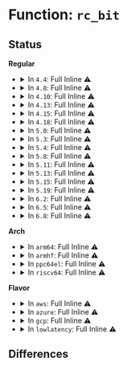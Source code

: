 # Function: <code>rc_bit</code>

## Status
<b>Regular</b>
<ul>
<li>
<details>
<summary>In <code>4.4</code>: Full Inline ⚠️</summary>

**Collision:** Unique Static

**Inline:** Full

**Transformation:** False

**Instances:**

```
In lib/xz/xz_dec_lzma2.c (ffffffff8140f770)
Location: lib/xz/xz_dec_lzma2.c:497
Inline: True
Inline callers:
  - lib/xz/xz_dec_lzma2.c:lzma_len
  - lib/xz/xz_dec_lzma2.c:lzma_len
  - lib/xz/xz_dec_lzma2.c:lzma_len
  - lib/xz/xz_dec_lzma2.c:lzma_main
  - lib/xz/xz_dec_lzma2.c:lzma_main
  - lib/xz/xz_dec_lzma2.c:lzma_main
  - lib/xz/xz_dec_lzma2.c:lzma_main
  - lib/xz/xz_dec_lzma2.c:lzma_main
  - lib/xz/xz_dec_lzma2.c:lzma_main
  - lib/xz/xz_dec_lzma2.c:lzma_main
  - lib/xz/xz_dec_lzma2.c:lzma_main
  - lib/xz/xz_dec_lzma2.c:lzma_main
  - lib/xz/xz_dec_lzma2.c:lzma_main
  - lib/xz/xz_dec_lzma2.c:lzma_main
```
</details>
</li>
<li>
<details>
<summary>In <code>4.8</code>: Full Inline ⚠️</summary>

**Collision:** Unique Static

**Inline:** Full

**Transformation:** False

**Instances:**

```
In lib/xz/xz_dec_lzma2.c (ffffffff81457c0a)
Location: lib/xz/xz_dec_lzma2.c:497
Inline: True
Inline callers:
  - lib/xz/xz_dec_lzma2.c:lzma_main
  - lib/xz/xz_dec_lzma2.c:lzma_main
  - lib/xz/xz_dec_lzma2.c:lzma_main
  - lib/xz/xz_dec_lzma2.c:lzma_main
  - lib/xz/xz_dec_lzma2.c:lzma_main
  - lib/xz/xz_dec_lzma2.c:lzma_main
  - lib/xz/xz_dec_lzma2.c:lzma_main
  - lib/xz/xz_dec_lzma2.c:lzma_main
  - lib/xz/xz_dec_lzma2.c:lzma_main
  - lib/xz/xz_dec_lzma2.c:lzma_main
  - lib/xz/xz_dec_lzma2.c:lzma_main
  - lib/xz/xz_dec_lzma2.c:lzma_len
  - lib/xz/xz_dec_lzma2.c:lzma_len
  - lib/xz/xz_dec_lzma2.c:lzma_len
```
</details>
</li>
<li>
<details>
<summary>In <code>4.10</code>: Full Inline ⚠️</summary>

**Collision:** Unique Static

**Inline:** Full

**Transformation:** False

**Instances:**

```
In lib/xz/xz_dec_lzma2.c (ffffffff814765ca)
Location: lib/xz/xz_dec_lzma2.c:497
Inline: True
Inline callers:
  - lib/xz/xz_dec_lzma2.c:lzma_main
  - lib/xz/xz_dec_lzma2.c:lzma_main
  - lib/xz/xz_dec_lzma2.c:lzma_main
  - lib/xz/xz_dec_lzma2.c:lzma_main
  - lib/xz/xz_dec_lzma2.c:lzma_main
  - lib/xz/xz_dec_lzma2.c:lzma_main
  - lib/xz/xz_dec_lzma2.c:lzma_main
  - lib/xz/xz_dec_lzma2.c:lzma_main
  - lib/xz/xz_dec_lzma2.c:lzma_main
  - lib/xz/xz_dec_lzma2.c:lzma_main
  - lib/xz/xz_dec_lzma2.c:lzma_main
  - lib/xz/xz_dec_lzma2.c:lzma_len
  - lib/xz/xz_dec_lzma2.c:lzma_len
  - lib/xz/xz_dec_lzma2.c:lzma_len
```
</details>
</li>
<li>
<details>
<summary>In <code>4.13</code>: Full Inline ⚠️</summary>

**Collision:** Unique Static

**Inline:** Full

**Transformation:** False

**Instances:**

```
In lib/xz/xz_dec_lzma2.c (ffffffff8147f5a4)
Location: lib/xz/xz_dec_lzma2.c:497
Inline: True
Inline callers:
  - lib/xz/xz_dec_lzma2.c:lzma_main
  - lib/xz/xz_dec_lzma2.c:lzma_main
  - lib/xz/xz_dec_lzma2.c:lzma_main
  - lib/xz/xz_dec_lzma2.c:lzma_main
  - lib/xz/xz_dec_lzma2.c:lzma_main
  - lib/xz/xz_dec_lzma2.c:lzma_main
  - lib/xz/xz_dec_lzma2.c:lzma_main
  - lib/xz/xz_dec_lzma2.c:lzma_main
  - lib/xz/xz_dec_lzma2.c:lzma_main
  - lib/xz/xz_dec_lzma2.c:lzma_main
  - lib/xz/xz_dec_lzma2.c:lzma_main
  - lib/xz/xz_dec_lzma2.c:lzma_len
  - lib/xz/xz_dec_lzma2.c:lzma_len
  - lib/xz/xz_dec_lzma2.c:lzma_len
```
</details>
</li>
<li>
<details>
<summary>In <code>4.15</code>: Full Inline ⚠️</summary>

**Collision:** Unique Static

**Inline:** Full

**Transformation:** False

**Instances:**

```
In lib/xz/xz_dec_lzma2.c (ffffffff814bb3c4)
Location: lib/xz/xz_dec_lzma2.c:497
Inline: True
Inline callers:
  - lib/xz/xz_dec_lzma2.c:lzma_main
  - lib/xz/xz_dec_lzma2.c:lzma_main
  - lib/xz/xz_dec_lzma2.c:lzma_main
  - lib/xz/xz_dec_lzma2.c:lzma_main
  - lib/xz/xz_dec_lzma2.c:lzma_main
  - lib/xz/xz_dec_lzma2.c:lzma_main
  - lib/xz/xz_dec_lzma2.c:lzma_main
  - lib/xz/xz_dec_lzma2.c:lzma_main
  - lib/xz/xz_dec_lzma2.c:lzma_main
  - lib/xz/xz_dec_lzma2.c:lzma_main
  - lib/xz/xz_dec_lzma2.c:lzma_main
  - lib/xz/xz_dec_lzma2.c:lzma_len
  - lib/xz/xz_dec_lzma2.c:lzma_len
  - lib/xz/xz_dec_lzma2.c:lzma_len
```
</details>
</li>
<li>
<details>
<summary>In <code>4.18</code>: Full Inline ⚠️</summary>

**Collision:** Unique Static

**Inline:** Full

**Transformation:** False

**Instances:**

```
In lib/xz/xz_dec_lzma2.c (ffffffff814ee418)
Location: lib/xz/xz_dec_lzma2.c:497
Inline: True
Inline callers:
  - lib/xz/xz_dec_lzma2.c:lzma_main
  - lib/xz/xz_dec_lzma2.c:lzma_main
  - lib/xz/xz_dec_lzma2.c:lzma_main
  - lib/xz/xz_dec_lzma2.c:lzma_main
  - lib/xz/xz_dec_lzma2.c:lzma_main
  - lib/xz/xz_dec_lzma2.c:lzma_main
  - lib/xz/xz_dec_lzma2.c:lzma_main
  - lib/xz/xz_dec_lzma2.c:lzma_main
  - lib/xz/xz_dec_lzma2.c:lzma_main
  - lib/xz/xz_dec_lzma2.c:lzma_main
  - lib/xz/xz_dec_lzma2.c:lzma_main
  - lib/xz/xz_dec_lzma2.c:lzma_len
  - lib/xz/xz_dec_lzma2.c:lzma_len
  - lib/xz/xz_dec_lzma2.c:lzma_len
```
</details>
</li>
<li>
<details>
<summary>In <code>5.0</code>: Full Inline ⚠️</summary>

**Collision:** Unique Static

**Inline:** Full

**Transformation:** False

**Instances:**

```
In lib/xz/xz_dec_lzma2.c (ffffffff815022f8)
Location: lib/xz/xz_dec_lzma2.c:497
Inline: True
Inline callers:
  - lib/xz/xz_dec_lzma2.c:lzma_main
  - lib/xz/xz_dec_lzma2.c:lzma_main
  - lib/xz/xz_dec_lzma2.c:lzma_main
  - lib/xz/xz_dec_lzma2.c:lzma_main
  - lib/xz/xz_dec_lzma2.c:lzma_main
  - lib/xz/xz_dec_lzma2.c:lzma_main
  - lib/xz/xz_dec_lzma2.c:lzma_main
  - lib/xz/xz_dec_lzma2.c:lzma_main
  - lib/xz/xz_dec_lzma2.c:lzma_main
  - lib/xz/xz_dec_lzma2.c:lzma_main
  - lib/xz/xz_dec_lzma2.c:lzma_main
  - lib/xz/xz_dec_lzma2.c:lzma_len
  - lib/xz/xz_dec_lzma2.c:lzma_len
  - lib/xz/xz_dec_lzma2.c:lzma_len
```
</details>
</li>
<li>
<details>
<summary>In <code>5.3</code>: Full Inline ⚠️</summary>

**Collision:** Unique Static

**Inline:** Full

**Transformation:** False

**Instances:**

```
In lib/xz/xz_dec_lzma2.c (ffffffff81530427)
Location: lib/xz/xz_dec_lzma2.c:497
Inline: True
Inline callers:
  - lib/xz/xz_dec_lzma2.c:lzma_main
  - lib/xz/xz_dec_lzma2.c:lzma_main
  - lib/xz/xz_dec_lzma2.c:lzma_main
  - lib/xz/xz_dec_lzma2.c:lzma_main
  - lib/xz/xz_dec_lzma2.c:lzma_main
  - lib/xz/xz_dec_lzma2.c:lzma_main
  - lib/xz/xz_dec_lzma2.c:lzma_main
  - lib/xz/xz_dec_lzma2.c:lzma_main
  - lib/xz/xz_dec_lzma2.c:lzma_main
  - lib/xz/xz_dec_lzma2.c:lzma_main
  - lib/xz/xz_dec_lzma2.c:lzma_main
  - lib/xz/xz_dec_lzma2.c:lzma_len
  - lib/xz/xz_dec_lzma2.c:lzma_len
  - lib/xz/xz_dec_lzma2.c:lzma_len
```
</details>
</li>
<li>
<details>
<summary>In <code>5.4</code>: Full Inline ⚠️</summary>

**Collision:** Unique Static

**Inline:** Full

**Transformation:** False

**Instances:**

```
In lib/xz/xz_dec_lzma2.c (ffffffff815512b7)
Location: lib/xz/xz_dec_lzma2.c:497
Inline: True
Inline callers:
  - lib/xz/xz_dec_lzma2.c:lzma_main
  - lib/xz/xz_dec_lzma2.c:lzma_main
  - lib/xz/xz_dec_lzma2.c:lzma_main
  - lib/xz/xz_dec_lzma2.c:lzma_main
  - lib/xz/xz_dec_lzma2.c:lzma_main
  - lib/xz/xz_dec_lzma2.c:lzma_main
  - lib/xz/xz_dec_lzma2.c:lzma_main
  - lib/xz/xz_dec_lzma2.c:lzma_main
  - lib/xz/xz_dec_lzma2.c:lzma_main
  - lib/xz/xz_dec_lzma2.c:lzma_main
  - lib/xz/xz_dec_lzma2.c:lzma_main
  - lib/xz/xz_dec_lzma2.c:lzma_len
  - lib/xz/xz_dec_lzma2.c:lzma_len
  - lib/xz/xz_dec_lzma2.c:lzma_len
```
</details>
</li>
<li>
<details>
<summary>In <code>5.8</code>: Full Inline ⚠️</summary>

**Collision:** Unique Static

**Inline:** Full

**Transformation:** False

**Instances:**

```
In lib/xz/xz_dec_lzma2.c (ffffffff815da5eb)
Location: lib/xz/xz_dec_lzma2.c:497
Inline: True
Inline callers:
  - lib/xz/xz_dec_lzma2.c:lzma_main
  - lib/xz/xz_dec_lzma2.c:lzma_main
  - lib/xz/xz_dec_lzma2.c:lzma_rep_match
  - lib/xz/xz_dec_lzma2.c:lzma_rep_match
  - lib/xz/xz_dec_lzma2.c:lzma_rep_match
  - lib/xz/xz_dec_lzma2.c:lzma_rep_match
  - lib/xz/xz_dec_lzma2.c:lzma_match
  - lib/xz/xz_dec_lzma2.c:lzma_match
  - lib/xz/xz_dec_lzma2.c:lzma_match
  - lib/xz/xz_dec_lzma2.c:lzma_len
  - lib/xz/xz_dec_lzma2.c:lzma_len
  - lib/xz/xz_dec_lzma2.c:lzma_len
  - lib/xz/xz_dec_lzma2.c:lzma_literal
  - lib/xz/xz_dec_lzma2.c:lzma_literal
```
</details>
</li>
<li>
<details>
<summary>In <code>5.11</code>: Full Inline ⚠️</summary>

**Collision:** Unique Static

**Inline:** Full

**Transformation:** False

**Instances:**

```
In lib/xz/xz_dec_lzma2.c (ffffffff815f8242)
Location: lib/xz/xz_dec_lzma2.c:497
Inline: True
Inline callers:
  - lib/xz/xz_dec_lzma2.c:lzma_main
  - lib/xz/xz_dec_lzma2.c:lzma_main
  - lib/xz/xz_dec_lzma2.c:lzma_rep_match
  - lib/xz/xz_dec_lzma2.c:lzma_rep_match
  - lib/xz/xz_dec_lzma2.c:lzma_rep_match
  - lib/xz/xz_dec_lzma2.c:lzma_rep_match
  - lib/xz/xz_dec_lzma2.c:lzma_match
  - lib/xz/xz_dec_lzma2.c:lzma_match
  - lib/xz/xz_dec_lzma2.c:lzma_match
  - lib/xz/xz_dec_lzma2.c:lzma_len
  - lib/xz/xz_dec_lzma2.c:lzma_len
  - lib/xz/xz_dec_lzma2.c:lzma_len
  - lib/xz/xz_dec_lzma2.c:lzma_literal
  - lib/xz/xz_dec_lzma2.c:lzma_literal
```
</details>
</li>
<li>
<details>
<summary>In <code>5.13</code>: Full Inline ⚠️</summary>

**Collision:** Unique Static

**Inline:** Full

**Transformation:** False

**Instances:**

```
In lib/xz/xz_dec_lzma2.c (ffffffff815dadc2)
Location: lib/xz/xz_dec_lzma2.c:497
Inline: True
Inline callers:
  - lib/xz/xz_dec_lzma2.c:lzma_main
  - lib/xz/xz_dec_lzma2.c:lzma_main
  - lib/xz/xz_dec_lzma2.c:lzma_rep_match
  - lib/xz/xz_dec_lzma2.c:lzma_rep_match
  - lib/xz/xz_dec_lzma2.c:lzma_rep_match
  - lib/xz/xz_dec_lzma2.c:lzma_rep_match
  - lib/xz/xz_dec_lzma2.c:lzma_match
  - lib/xz/xz_dec_lzma2.c:lzma_match
  - lib/xz/xz_dec_lzma2.c:lzma_match
  - lib/xz/xz_dec_lzma2.c:lzma_len
  - lib/xz/xz_dec_lzma2.c:lzma_len
  - lib/xz/xz_dec_lzma2.c:lzma_len
  - lib/xz/xz_dec_lzma2.c:lzma_literal
  - lib/xz/xz_dec_lzma2.c:lzma_literal
```
</details>
</li>
<li>
<details>
<summary>In <code>5.15</code>: Full Inline ⚠️</summary>

**Collision:** Unique Static

**Inline:** Full

**Transformation:** False

**Instances:**

```
In lib/xz/xz_dec_lzma2.c (ffffffff816464f0)
Location: lib/xz/xz_dec_lzma2.c:514
Inline: True
Inline callers:
  - lib/xz/xz_dec_lzma2.c:lzma_main
  - lib/xz/xz_dec_lzma2.c:lzma_main
  - lib/xz/xz_dec_lzma2.c:lzma_rep_match
  - lib/xz/xz_dec_lzma2.c:lzma_rep_match
  - lib/xz/xz_dec_lzma2.c:lzma_rep_match
  - lib/xz/xz_dec_lzma2.c:lzma_rep_match
  - lib/xz/xz_dec_lzma2.c:lzma_match
  - lib/xz/xz_dec_lzma2.c:lzma_match
  - lib/xz/xz_dec_lzma2.c:lzma_match
  - lib/xz/xz_dec_lzma2.c:lzma_len
  - lib/xz/xz_dec_lzma2.c:lzma_len
  - lib/xz/xz_dec_lzma2.c:lzma_len
  - lib/xz/xz_dec_lzma2.c:lzma_literal
  - lib/xz/xz_dec_lzma2.c:lzma_literal
```
</details>
</li>
<li>
<details>
<summary>In <code>5.19</code>: Full Inline ⚠️</summary>

**Collision:** Unique Static

**Inline:** Full

**Transformation:** False

**Instances:**

```
In lib/xz/xz_dec_lzma2.c (ffffffff8175c470)
Location: lib/xz/xz_dec_lzma2.c:529
Inline: True
Inline callers:
  - lib/xz/xz_dec_lzma2.c:lzma_main
  - lib/xz/xz_dec_lzma2.c:lzma_main
  - lib/xz/xz_dec_lzma2.c:lzma_rep_match
  - lib/xz/xz_dec_lzma2.c:lzma_rep_match
  - lib/xz/xz_dec_lzma2.c:lzma_rep_match
  - lib/xz/xz_dec_lzma2.c:lzma_rep_match
  - lib/xz/xz_dec_lzma2.c:lzma_match
  - lib/xz/xz_dec_lzma2.c:lzma_match
  - lib/xz/xz_dec_lzma2.c:lzma_match
  - lib/xz/xz_dec_lzma2.c:lzma_len
  - lib/xz/xz_dec_lzma2.c:lzma_len
  - lib/xz/xz_dec_lzma2.c:lzma_len
  - lib/xz/xz_dec_lzma2.c:lzma_literal
  - lib/xz/xz_dec_lzma2.c:lzma_literal
```
</details>
</li>
<li>
<details>
<summary>In <code>6.2</code>: Full Inline ⚠️</summary>

**Collision:** Unique Static

**Inline:** Full

**Transformation:** False

**Instances:**

```
In lib/xz/xz_dec_lzma2.c (ffffffff81889930)
Location: lib/xz/xz_dec_lzma2.c:529
Inline: True
Inline callers:
  - lib/xz/xz_dec_lzma2.c:lzma_main
  - lib/xz/xz_dec_lzma2.c:lzma_main
  - lib/xz/xz_dec_lzma2.c:lzma_rep_match
  - lib/xz/xz_dec_lzma2.c:lzma_rep_match
  - lib/xz/xz_dec_lzma2.c:lzma_rep_match
  - lib/xz/xz_dec_lzma2.c:lzma_rep_match
  - lib/xz/xz_dec_lzma2.c:lzma_match
  - lib/xz/xz_dec_lzma2.c:lzma_match
  - lib/xz/xz_dec_lzma2.c:lzma_match
  - lib/xz/xz_dec_lzma2.c:lzma_len
  - lib/xz/xz_dec_lzma2.c:lzma_len
  - lib/xz/xz_dec_lzma2.c:lzma_len
  - lib/xz/xz_dec_lzma2.c:lzma_literal
  - lib/xz/xz_dec_lzma2.c:lzma_literal
```
</details>
</li>
<li>
<details>
<summary>In <code>6.5</code>: Full Inline ⚠️</summary>

**Collision:** Unique Static

**Inline:** Full

**Transformation:** False

**Instances:**

```
In lib/xz/xz_dec_lzma2.c (ffffffff818cbd20)
Location: lib/xz/xz_dec_lzma2.c:529
Inline: True
Inline callers:
  - lib/xz/xz_dec_lzma2.c:lzma_main
  - lib/xz/xz_dec_lzma2.c:lzma_main
  - lib/xz/xz_dec_lzma2.c:lzma_rep_match
  - lib/xz/xz_dec_lzma2.c:lzma_rep_match
  - lib/xz/xz_dec_lzma2.c:lzma_rep_match
  - lib/xz/xz_dec_lzma2.c:lzma_rep_match
  - lib/xz/xz_dec_lzma2.c:lzma_match
  - lib/xz/xz_dec_lzma2.c:lzma_match
  - lib/xz/xz_dec_lzma2.c:lzma_match
  - lib/xz/xz_dec_lzma2.c:lzma_len
  - lib/xz/xz_dec_lzma2.c:lzma_len
  - lib/xz/xz_dec_lzma2.c:lzma_len
  - lib/xz/xz_dec_lzma2.c:lzma_literal
  - lib/xz/xz_dec_lzma2.c:lzma_literal
```
</details>
</li>
<li>
<details>
<summary>In <code>6.8</code>: Full Inline ⚠️</summary>

**Collision:** Unique Static

**Inline:** Full

**Transformation:** False

**Instances:**

```
In lib/xz/xz_dec_lzma2.c (ffffffff8191d910)
Location: lib/xz/xz_dec_lzma2.c:529
Inline: True
Inline callers:
  - lib/xz/xz_dec_lzma2.c:lzma_main
  - lib/xz/xz_dec_lzma2.c:lzma_main
  - lib/xz/xz_dec_lzma2.c:lzma_rep_match
  - lib/xz/xz_dec_lzma2.c:lzma_rep_match
  - lib/xz/xz_dec_lzma2.c:lzma_rep_match
  - lib/xz/xz_dec_lzma2.c:lzma_rep_match
  - lib/xz/xz_dec_lzma2.c:lzma_match
  - lib/xz/xz_dec_lzma2.c:lzma_match
  - lib/xz/xz_dec_lzma2.c:lzma_match
  - lib/xz/xz_dec_lzma2.c:lzma_len
  - lib/xz/xz_dec_lzma2.c:lzma_len
  - lib/xz/xz_dec_lzma2.c:lzma_len
  - lib/xz/xz_dec_lzma2.c:lzma_literal
  - lib/xz/xz_dec_lzma2.c:lzma_literal
```
</details>
</li>
</ul>
<b>Arch</b>
<ul>
<li>
<details>
<summary>In <code>arm64</code>: Full Inline ⚠️</summary>

**Collision:** Unique Static

**Inline:** Full

**Transformation:** False

**Instances:**

```
In lib/xz/xz_dec_lzma2.c (ffff80001065c99c)
Location: lib/xz/xz_dec_lzma2.c:497
Inline: True
Inline callers:
  - lib/xz/xz_dec_lzma2.c:lzma_main
  - lib/xz/xz_dec_lzma2.c:lzma_main
  - lib/xz/xz_dec_lzma2.c:lzma_main
  - lib/xz/xz_dec_lzma2.c:lzma_main
  - lib/xz/xz_dec_lzma2.c:lzma_main
  - lib/xz/xz_dec_lzma2.c:lzma_main
  - lib/xz/xz_dec_lzma2.c:lzma_main
  - lib/xz/xz_dec_lzma2.c:lzma_main
  - lib/xz/xz_dec_lzma2.c:lzma_main
  - lib/xz/xz_dec_lzma2.c:lzma_main
  - lib/xz/xz_dec_lzma2.c:lzma_main
  - lib/xz/xz_dec_lzma2.c:lzma_len
  - lib/xz/xz_dec_lzma2.c:lzma_len
  - lib/xz/xz_dec_lzma2.c:lzma_len
```
</details>
</li>
<li>
<details>
<summary>In <code>armhf</code>: Full Inline ⚠️</summary>

**Collision:** Unique Static

**Inline:** Full

**Transformation:** False

**Instances:**

```
In lib/xz/xz_dec_lzma2.c (c0806460)
Location: lib/xz/xz_dec_lzma2.c:497
Inline: True
Inline callers:
  - lib/xz/xz_dec_lzma2.c:lzma_main
  - lib/xz/xz_dec_lzma2.c:lzma_main
  - lib/xz/xz_dec_lzma2.c:lzma_main
  - lib/xz/xz_dec_lzma2.c:lzma_main
  - lib/xz/xz_dec_lzma2.c:lzma_main
  - lib/xz/xz_dec_lzma2.c:lzma_main
  - lib/xz/xz_dec_lzma2.c:lzma_main
  - lib/xz/xz_dec_lzma2.c:lzma_main
  - lib/xz/xz_dec_lzma2.c:lzma_main
  - lib/xz/xz_dec_lzma2.c:lzma_main
  - lib/xz/xz_dec_lzma2.c:lzma_main
  - lib/xz/xz_dec_lzma2.c:lzma_len
  - lib/xz/xz_dec_lzma2.c:lzma_len
  - lib/xz/xz_dec_lzma2.c:lzma_len
```
</details>
</li>
<li>
<details>
<summary>In <code>ppc64el</code>: Full Inline ⚠️</summary>

**Collision:** Unique Static

**Inline:** Full

**Transformation:** False

**Instances:**

```
In lib/xz/xz_dec_lzma2.c (c00000000080e52c)
Location: lib/xz/xz_dec_lzma2.c:497
Inline: True
Inline callers:
  - lib/xz/xz_dec_lzma2.c:lzma_main
  - lib/xz/xz_dec_lzma2.c:lzma_main
  - lib/xz/xz_dec_lzma2.c:lzma_main
  - lib/xz/xz_dec_lzma2.c:lzma_main
  - lib/xz/xz_dec_lzma2.c:lzma_main
  - lib/xz/xz_dec_lzma2.c:lzma_main
  - lib/xz/xz_dec_lzma2.c:lzma_main
  - lib/xz/xz_dec_lzma2.c:lzma_main
  - lib/xz/xz_dec_lzma2.c:lzma_main
  - lib/xz/xz_dec_lzma2.c:lzma_main
  - lib/xz/xz_dec_lzma2.c:lzma_main
  - lib/xz/xz_dec_lzma2.c:lzma_len
  - lib/xz/xz_dec_lzma2.c:lzma_len
  - lib/xz/xz_dec_lzma2.c:lzma_len
```
</details>
</li>
<li>
<details>
<summary>In <code>riscv64</code>: Full Inline ⚠️</summary>

**Collision:** Unique Static

**Inline:** Full

**Transformation:** False

**Instances:**

```
In lib/xz/xz_dec_lzma2.c (ffffffe00048a5d8)
Location: lib/xz/xz_dec_lzma2.c:497
Inline: True
Inline callers:
  - lib/xz/xz_dec_lzma2.c:lzma_main
  - lib/xz/xz_dec_lzma2.c:lzma_main
  - lib/xz/xz_dec_lzma2.c:lzma_main
  - lib/xz/xz_dec_lzma2.c:lzma_main
  - lib/xz/xz_dec_lzma2.c:lzma_main
  - lib/xz/xz_dec_lzma2.c:lzma_main
  - lib/xz/xz_dec_lzma2.c:lzma_main
  - lib/xz/xz_dec_lzma2.c:lzma_main
  - lib/xz/xz_dec_lzma2.c:lzma_main
  - lib/xz/xz_dec_lzma2.c:lzma_main
  - lib/xz/xz_dec_lzma2.c:lzma_main
  - lib/xz/xz_dec_lzma2.c:lzma_len
  - lib/xz/xz_dec_lzma2.c:lzma_len
  - lib/xz/xz_dec_lzma2.c:lzma_len
```
</details>
</li>
</ul>
<b>Flavor</b>
<ul>
<li>
<details>
<summary>In <code>aws</code>: Full Inline ⚠️</summary>

**Collision:** Unique Static

**Inline:** Full

**Transformation:** False

**Instances:**

```
In lib/xz/xz_dec_lzma2.c (ffffffff81549897)
Location: lib/xz/xz_dec_lzma2.c:497
Inline: True
Inline callers:
  - lib/xz/xz_dec_lzma2.c:lzma_main
  - lib/xz/xz_dec_lzma2.c:lzma_main
  - lib/xz/xz_dec_lzma2.c:lzma_main
  - lib/xz/xz_dec_lzma2.c:lzma_main
  - lib/xz/xz_dec_lzma2.c:lzma_main
  - lib/xz/xz_dec_lzma2.c:lzma_main
  - lib/xz/xz_dec_lzma2.c:lzma_main
  - lib/xz/xz_dec_lzma2.c:lzma_main
  - lib/xz/xz_dec_lzma2.c:lzma_main
  - lib/xz/xz_dec_lzma2.c:lzma_main
  - lib/xz/xz_dec_lzma2.c:lzma_main
  - lib/xz/xz_dec_lzma2.c:lzma_len
  - lib/xz/xz_dec_lzma2.c:lzma_len
  - lib/xz/xz_dec_lzma2.c:lzma_len
```
</details>
</li>
<li>
<details>
<summary>In <code>azure</code>: Full Inline ⚠️</summary>

**Collision:** Unique Static

**Inline:** Full

**Transformation:** False

**Instances:**

```
In lib/xz/xz_dec_lzma2.c (ffffffff81539b77)
Location: lib/xz/xz_dec_lzma2.c:497
Inline: True
Inline callers:
  - lib/xz/xz_dec_lzma2.c:lzma_main
  - lib/xz/xz_dec_lzma2.c:lzma_main
  - lib/xz/xz_dec_lzma2.c:lzma_main
  - lib/xz/xz_dec_lzma2.c:lzma_main
  - lib/xz/xz_dec_lzma2.c:lzma_main
  - lib/xz/xz_dec_lzma2.c:lzma_main
  - lib/xz/xz_dec_lzma2.c:lzma_main
  - lib/xz/xz_dec_lzma2.c:lzma_main
  - lib/xz/xz_dec_lzma2.c:lzma_main
  - lib/xz/xz_dec_lzma2.c:lzma_main
  - lib/xz/xz_dec_lzma2.c:lzma_main
  - lib/xz/xz_dec_lzma2.c:lzma_len
  - lib/xz/xz_dec_lzma2.c:lzma_len
  - lib/xz/xz_dec_lzma2.c:lzma_len
```
</details>
</li>
<li>
<details>
<summary>In <code>gcp</code>: Full Inline ⚠️</summary>

**Collision:** Unique Static

**Inline:** Full

**Transformation:** False

**Instances:**

```
In lib/xz/xz_dec_lzma2.c (ffffffff815455d7)
Location: lib/xz/xz_dec_lzma2.c:497
Inline: True
Inline callers:
  - lib/xz/xz_dec_lzma2.c:lzma_main
  - lib/xz/xz_dec_lzma2.c:lzma_main
  - lib/xz/xz_dec_lzma2.c:lzma_main
  - lib/xz/xz_dec_lzma2.c:lzma_main
  - lib/xz/xz_dec_lzma2.c:lzma_main
  - lib/xz/xz_dec_lzma2.c:lzma_main
  - lib/xz/xz_dec_lzma2.c:lzma_main
  - lib/xz/xz_dec_lzma2.c:lzma_main
  - lib/xz/xz_dec_lzma2.c:lzma_main
  - lib/xz/xz_dec_lzma2.c:lzma_main
  - lib/xz/xz_dec_lzma2.c:lzma_main
  - lib/xz/xz_dec_lzma2.c:lzma_len
  - lib/xz/xz_dec_lzma2.c:lzma_len
  - lib/xz/xz_dec_lzma2.c:lzma_len
```
</details>
</li>
<li>
<details>
<summary>In <code>lowlatency</code>: Full Inline ⚠️</summary>

**Collision:** Unique Static

**Inline:** Full

**Transformation:** False

**Instances:**

```
In lib/xz/xz_dec_lzma2.c (ffffffff8155f407)
Location: lib/xz/xz_dec_lzma2.c:497
Inline: True
Inline callers:
  - lib/xz/xz_dec_lzma2.c:lzma_main
  - lib/xz/xz_dec_lzma2.c:lzma_main
  - lib/xz/xz_dec_lzma2.c:lzma_main
  - lib/xz/xz_dec_lzma2.c:lzma_main
  - lib/xz/xz_dec_lzma2.c:lzma_main
  - lib/xz/xz_dec_lzma2.c:lzma_main
  - lib/xz/xz_dec_lzma2.c:lzma_main
  - lib/xz/xz_dec_lzma2.c:lzma_main
  - lib/xz/xz_dec_lzma2.c:lzma_main
  - lib/xz/xz_dec_lzma2.c:lzma_main
  - lib/xz/xz_dec_lzma2.c:lzma_main
  - lib/xz/xz_dec_lzma2.c:lzma_len
  - lib/xz/xz_dec_lzma2.c:lzma_len
  - lib/xz/xz_dec_lzma2.c:lzma_len
```
</details>
</li>
</ul>

## Differences
